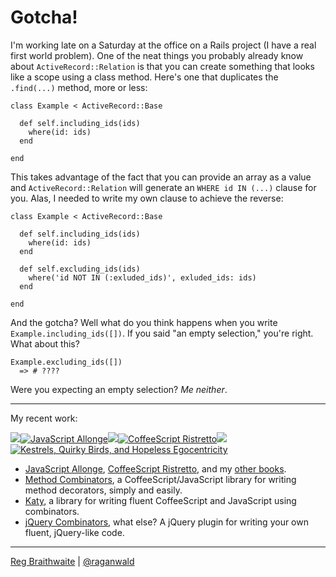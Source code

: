 Gotcha!
===

I'm working late on a Saturday at the office on a Rails project (I have a real first world problem). One of the neat things you probably already know about `ActiveRecord::Relation` is that you can create something that looks like a scope using a class method. Here's one that duplicates the `.find(...)` method, more or less:

    class Example < ActiveRecord::Base
  
      def self.including_ids(ids)
        where(id: ids)
      end
  
    end
  
This takes advantage of the fact that you can provide an array as a value and `ActiveRecord::Relation` will generate an `WHERE id IN (...)` clause for you. Alas, I needed to write my own clause to achieve the reverse:

    class Example < ActiveRecord::Base
  
      def self.including_ids(ids)
        where(id: ids)
      end
  
      def self.excluding_ids(ids)
        where('id NOT IN (:exluded_ids)', exluded_ids: ids)
      end
  
    end

And the gotcha? Well what do you think happens when you write `Example.including_ids([])`. If you said "an empty selection," you're right. What about this?

    Example.excluding_ids([])
      => # ????
    
Were you expecting an empty selection? *Me neither*.

---

My recent work:

![](http://i.minus.com/iL337yTdgFj7.png)[![JavaScript Allonge](http://i.minus.com/iW2E1A8M5UWe6.jpeg)](http://leanpub.com/javascript-allonge "JavaScript Allongé")![](http://i.minus.com/iL337yTdgFj7.png)[![CoffeeScript Ristretto](http://i.minus.com/iMmGxzIZkHSLD.jpeg)](http://leanpub.com/coffeescript-ristretto "CoffeeScript Ristretto")![](http://i.minus.com/iL337yTdgFj7.png)[![Kestrels, Quirky Birds, and Hopeless Egocentricity](http://i.minus.com/ibw1f1ARQ4bhi1.jpeg)](http://leanpub.com/combinators "Kestrels, Quirky Birds, and Hopeless Egocentricity")

* [JavaScript Allonge](http://leanpub.com/javascript-allonge), [CoffeeScript Ristretto](http://leanpub.com/coffeescript-ristretto), and my [other books](http://leanpub.com/u/raganwald).
* [Method Combinators](https://github.com/raganwald/method-combinators), a CoffeeScript/JavaScript library for writing method decorators, simply and easily.
* [Katy](http://github.com/raganwald/Katy), a library for writing fluent CoffeeScript and JavaScript using combinators.
* [jQuery Combinators](http://github.com/raganwald/jquery-combinators), what else? A jQuery plugin for writing your own fluent, jQuery-like code.  

---

[Reg Braithwaite](http://braythwayt.com) | [@raganwald](http://twitter.com/raganwald)